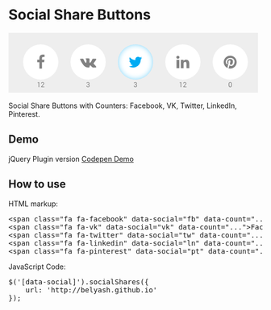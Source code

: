 # Social Share Buttons
![Social Share Buttons](social-share-buttons.png)

Social Share Buttons with Counters: Facebook, VK, Twitter, LinkedIn, Pinterest.

## Demo
jQuery Plugin version [Codepen Demo](http://codepen.io/Belyash/full/qdzVgx/)

## How to use
HTML markup:
<pre>
&lt;span class="fa fa-facebook" data-social="fb" data-count="..."&gt;Facebook&lt;/span&gt;
&lt;span class="fa fa-vk" data-social="vk" data-count="..."&gt;Facebook&lt;/span&gt;
&lt;span class="fa fa-twitter" data-social="tw" data-count="..."&gt;Facebook&lt;/span&gt;
&lt;span class="fa fa-linkedin" data-social="ln" data-count="..."&gt;Facebook&lt;/span&gt;
&lt;span class="fa fa-pinterest" data-social="pt" data-count="..."&gt;Facebook&lt;/span&gt;
</pre>
JavaScript Code:
<pre>
$('[data-social]').socialShares({
    url: 'http://belyash.github.io'
});
</pre>